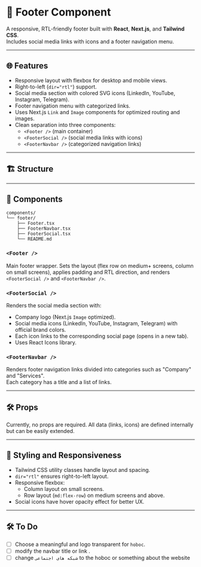 # 🦶 Footer Component

A responsive, RTL-friendly footer built with **React**, **Next.js**, and **Tailwind CSS**.  
Includes social media links with icons and a footer navigation menu.

---

## 🌐 Features

- Responsive layout with flexbox for desktop and mobile views.
- Right-to-left (`dir="rtl"`) support.
- Social media section with colored SVG icons (LinkedIn, YouTube, Instagram, Telegram).
- Footer navigation menu with categorized links.
- Uses Next.js `Link` and `Image` components for optimized routing and images.
- Clean separation into three components:
  - `<Footer />` (main container)
  - `<FooterSocial />` (social media links with icons)
  - `<FooterNavbar />` (categorized navigation links)

---

## 🏗️ Structure

---

## 🧩 Components

```
components/
└── footer/
    ├── Footer.tsx
    ├── FooterNavbar.tsx
    ├── FooterSocial.tsx
    └── README.md

```

### `<Footer />`

Main footer wrapper. Sets the layout (flex row on medium+ screens, column on small screens), applies padding and RTL direction, and renders `<FooterSocial />` and `<FooterNavbar />`.

### `<FooterSocial />`

Renders the social media section with:

- Company logo (Next.js `Image` optimized).
- Social media icons (LinkedIn, YouTube, Instagram, Telegram) with official brand colors.
- Each icon links to the corresponding social page (opens in a new tab).
- Uses React Icons library.

### `<FooterNavbar />`

Renders footer navigation links divided into categories such as "Company" and "Services".  
Each category has a title and a list of links.

---

## 🛠️ Props

Currently, no props are required. All data (links, icons) are defined internally but can be easily extended.

---

## 🎨 Styling and Responsiveness

- Tailwind CSS utility classes handle layout and spacing.
- `dir="rtl"` ensures right-to-left layout.
- Responsive flexbox:
  - Column layout on small screens.
  - Row layout (`md:flex-row`) on medium screens and above.
- Social icons have hover opacity effect for better UX.

---

## 🛠️ To Do

- [ ] Choose a meaningful and logo transparent  for `hoboc`.
- [ ] modify the navbar title or link  .
- [ ] change `شبکه های اجتماعی` to the hoboc or something about the website
